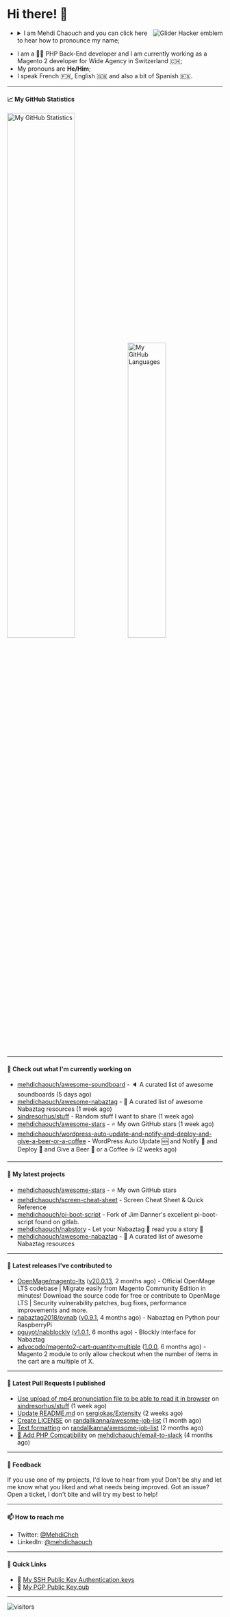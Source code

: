 # Hi there! 👋

<a href="#"><img align="right" title="Glider Hacker emblem" alt="Glider Hacker emblem" src="https://www.mediawiki.org/w/index.php?title=Special:Redirect/file/Glider.svg&width=140&height=140"></a>

- <details>
    <summary>I am Mehdi Chaouch and you can click here to hear how to pronounce my name;</summary>

    https://user-images.githubusercontent.com/861701/137650876-14f45303-cd42-4c4e-a172-a80abc8aa627.mp4
</details>

- I am a 👨‍💻 PHP Back-End developer and I am currently working as a Magento 2 developer for Wide Agency in Switzerland 🇨🇭;
- My pronouns are **He/Him**;
- I speak French 🇫🇷, English 🇬🇧 and also a bit of Spanish 🇪🇸.

---

#### 📈 My GitHub Statistics

<img alt="My GitHub Statistics" src="https://github-readme-stats.vercel.app/api?username=mehdichaouch&show_icons=true&count_private=true&theme=dark&hide_title=false&hide_border=true" width="56%" height="56%" /><img alt="My GitHub Languages" src="https://github-readme-stats.vercel.app/api/top-langs/?username=mehdichaouch&layout=compact&langs_count=10&theme=dark&hide_title=true&hide_border=true" width="42%" height="42%" />

---

#### 👷 Check out what I'm currently working on

- [mehdichaouch/awesome-soundboard](https://github.com/mehdichaouch/awesome-soundboard) - 🔈 A curated list of awesome soundboards (5 days ago)
- [mehdichaouch/awesome-nabaztag](https://github.com/mehdichaouch/awesome-nabaztag) - 🐰 A curated list of awesome Nabaztag resources (1 week ago)
- [sindresorhus/stuff](https://github.com/sindresorhus/stuff) - Random stuff I want to share (1 week ago)
- [mehdichaouch/awesome-stars](https://github.com/mehdichaouch/awesome-stars) - ⭐ My own GitHub stars (1 week ago)
- [mehdichaouch/wordpress-auto-update-and-notify-and-deploy-and-give-a-beer-or-a-coffee](https://github.com/mehdichaouch/wordpress-auto-update-and-notify-and-deploy-and-give-a-beer-or-a-coffee) - WordPress Auto Update 🆕 and Notify 🔔 and Deploy 🚀 and Give a Beer 🍺 or a Coffee ☕ (2 weeks ago)

---

#### 🌱 My latest projects

- [mehdichaouch/awesome-stars](https://github.com/mehdichaouch/awesome-stars) - ⭐ My own GitHub stars
- [mehdichaouch/screen-cheat-sheet](https://github.com/mehdichaouch/screen-cheat-sheet) - Screen Cheat Sheet &amp; Quick Reference
- [mehdichaouch/pi-boot-script](https://github.com/mehdichaouch/pi-boot-script) - Fork of Jim Danner&#39;s excellent pi-boot-script found on gitlab.
- [mehdichaouch/nabstory](https://github.com/mehdichaouch/nabstory) - Let your Nabaztag 🐰 read you a story 📖
- [mehdichaouch/awesome-nabaztag](https://github.com/mehdichaouch/awesome-nabaztag) - 🐰 A curated list of awesome Nabaztag resources

---

#### 🔭 Latest releases I've contributed to

- [OpenMage/magento-lts](https://github.com/OpenMage/magento-lts) ([v20.0.13](https://github.com/OpenMage/magento-lts/releases/tag/v20.0.13), 2 months ago) - Official OpenMage LTS codebase | Migrate easily from Magento Community Edition in minutes! Download the source code for free or contribute to OpenMage LTS | Security vulnerability patches, bug fixes, performance improvements and more.
- [nabaztag2018/pynab](https://github.com/nabaztag2018/pynab) ([v0.9.1](https://github.com/nabaztag2018/pynab/releases/tag/v0.9.1), 4 months ago) - Nabaztag en Python pour RaspberryPi
- [pguyot/nabblockly](https://github.com/pguyot/nabblockly) ([v1.0.1](https://github.com/pguyot/nabblockly/releases/tag/v1.0.1), 6 months ago) - Blockly interface for Nabaztag
- [advocodo/magento2-cart-quantity-multiple](https://github.com/advocodo/magento2-cart-quantity-multiple) ([1.0.0](https://github.com/advocodo/magento2-cart-quantity-multiple/releases/tag/1.0.0), 6 months ago) - Magento 2 module to only allow checkout when the number of items in the cart are a multiple of X.

---

#### 🔨 Latest Pull Requests I published

- [Use upload of mp4 pronunciation file to be able to read it in browser](https://github.com/sindresorhus/stuff/pull/2) on [sindresorhus/stuff](https://github.com/sindresorhus/stuff) (1 week ago)
- [Update README.md](https://github.com/sergiokas/Extensity/pull/67) on [sergiokas/Extensity](https://github.com/sergiokas/Extensity) (2 weeks ago)
- [Create LICENSE](https://github.com/randallkanna/awesome-job-list/pull/26) on [randallkanna/awesome-job-list](https://github.com/randallkanna/awesome-job-list) (1 month ago)
- [Text formatting](https://github.com/randallkanna/awesome-job-list/pull/24) on [randallkanna/awesome-job-list](https://github.com/randallkanna/awesome-job-list) (2 months ago)
- [👷 Add PHP Compatibility](https://github.com/mehdichaouch/email-to-slack/pull/2) on [mehdichaouch/email-to-slack](https://github.com/mehdichaouch/email-to-slack) (4 months ago)

---

#### 💬 Feedback

If you use one of my projects, I'd love to hear from you! Don't be shy and let me know what you liked
and what needs being improved. Got an issue? Open a ticket, I don't bite and will try my best to help!

---

#### 📫 How to reach me

- Twitter: [@MehdiChch](https://www.twitter.com/MehdiChch/)
- LinkedIn: [@mehdichaouch](https://www.linkedin.com/in/mehdichaouch/)

---

#### 🔗 Quick Links

- 🔐  [My SSH Public Key Authentication.keys](https://github.com/mehdichaouch.keys)
- 🔐  [My PGP Public Key.pub](https://gist.githubusercontent.com/mehdichaouch/mehdichaouch.pub)

---

![visitors](https://visitor-badge.laobi.icu/badge?page_id=mehdichaouch)
